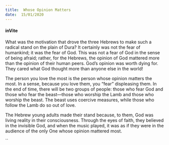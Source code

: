 ```yaml
---
title:  Whose Opinion Matters
date:  15/01/2020
---
```


#### inVite

What was the motivation that drove the three Hebrews to make such a radical stand on the plain of Dura? It certainly was not the fear of humankind; it was the fear of God. This was not a fear of God in the sense of being afraid; rather, for the Hebrews, the opinion of God mattered more than the opinion of their human peers. God’s opinion was worth dying for. They cared what God thought more than anyone else in the world!

The person you love the most is the person whose opinion matters the most. In a sense, because you love them, you “fear” displeasing them. In the end of time, there will be two groups of people: those who fear God and those who fear the beast—those who worship the Lamb and those who worship the beast. The beast uses coercive measures, while those who follow the Lamb do so out of love.

The Hebrew young adults made their stand because, to them, God was living reality in their consciousness. Through the eyes of faith, they believed in the invisible God, and when the music played, it was as if they were in the audience of the only One whose opinion mattered most.

``